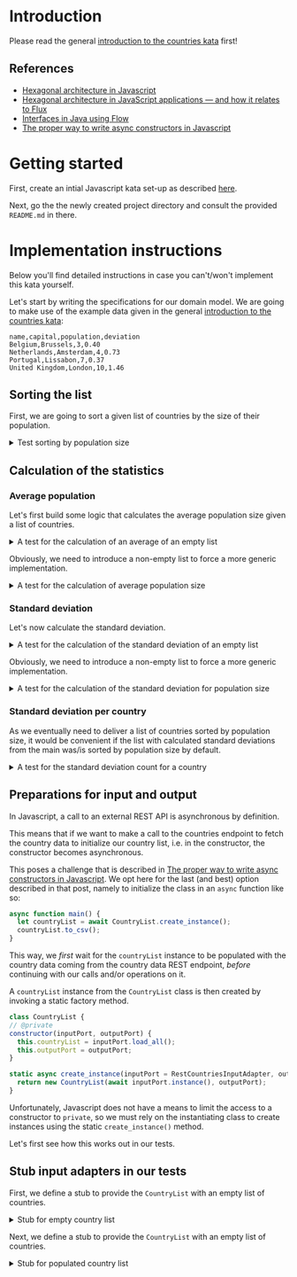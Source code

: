 # Introduction

Please read the general [introduction to the countries kata](../README.md) first!

## References

- [Hexagonal architecture in Javascript](https://picostitch.com/tidbits/2021/02/hexagonal-architecture-in-javascript/)
- [Hexagonal architecture in JavaScript applications — and how it relates to Flux](https://medium.com/@Killavus/hexagonal-architecture-in-javascript-applications-and-how-it-relates-to-flux-349616d1268d#.ik8250i7s)
- [Interfaces in Java using Flow](https://flow.org/en/docs/types/interfaces)
- [The proper way to write async constructors in Javascript](https://dev.to/somedood/the-proper-way-to-write-async-constructors-in-javascript-1o8c)

# Getting started

First, create an intial Javascript kata set-up as described [here](https://github.com/zhendrikse/tdd/tree/master/cookiecutter).

Next, go the the newly created project directory and consult
the provided ``README.md`` in there.

# Implementation instructions

Below you'll find detailed instructions in case you can't/won't implement
this kata yourself.

Let's start by writing the specifications for our domain model.
We are going to make use of the example data given in 
the general [introduction to the countries kata](../README.md):

```
name,capital,population,deviation
Belgium,Brussels,3,0.40
Netherlands,Amsterdam,4,0.73
Portugal,Lissabon,7,0.37
United Kingdom,London,10,1.46 
```

## Sorting the list

First, we are going to sort a given list of countries by the size of their population.

<details>
  <summary>Test sorting by population size</summary>

```javascript
describe('A list without countries (empty list)', function () {
  it('should sort the empty list', function () {
    var countryList = new CountryList();
    expect(countryList.sorted_by_population()).toEqual([]);
  });
```

To make this test pass, we define a `CountryList` class with
the required method:

```javascript
class CountryList {
  constructor(countryList = []) {
    this.countryList = countryList;
  }

  sorted_by_population() {
    return this.countryList;
  }
```

Next, it should sort a non-empty list

```javascript
const NETHERLANDS = new Country("Netherlands", "Amsterdam", 4)
const PORTUGAL = new Country("Portugal", "Lissabon", 7)
const BELGIUM = new Country("Belgium", "Brussels", 3)
const UNITED_KINGDOM = new Country("United Kingdom", "London", 10)

const COUNTRY_LIST_FOR_TESTING = [NETHERLANDS, PORTUGAL, BELGIUM, UNITED_KINGDOM]

describe('A list with countries', function () {
  it('should sort the countries by population size', function () {
    var countryList = new CountryList(COUNTRY_LIST_FOR_TESTING);
    expect(countryList.sorted_by_population()[0]).toEqual(BELGIUM);
    expect(countryList.sorted_by_population()[1]).toEqual(NETHERLANDS);
    expect(countryList.sorted_by_population()[2]).toEqual(PORTUGAL);
    expect(countryList.sorted_by_population()[3]).toEqual(UNITED_KINGDOM);
  });
```

This forces us to define a `Country` and a `CountryList` class:

<details>
  <summary>Code to make the test pass</summary>

```javascript
class Country {
    constructor(name, capital, population) {
        this.name = name;
        this.capital = capital;
        this.population = population;
    }
}

module.exports = {
    Country: Country
}
```

```javascript
class CountryList {
  constructor(countryList = []) {
    this.countryList = countryList;
  }

  sorted_by_population() {
    return this.countryList.sort(function(country1, country2) {return country1.population - country2.population});
  }
```

which can be refactored to

```javascript
class CountryList {
  constructor(countryList = []) {
    this.countryList = countryList;
  }

  compare(country1, country2) {
    return country1.population - country2.population
  }

  sorted_by_population() {
    return this.countryList.sort(this.compare);
  }
```
</details>

</details>

## Calculation of the statistics

### Average population

Let's first build some logic that calculates the average population
size given a list of countries.

<details>
  <summary>A test for the calculation of an average of an empty list</summary>

```javascript
describe('A list without countries (empty list)', function () {
  let countryList;

  beforeEach(function() {
    countryList = new CountryList();
  });

  // ...

  it('calculates the average population', function() {
    expect(countryList.average_population()).toEqual(0);
  });
```

We can easily make this test pass

<details>
  <summary>Implementation</summary>

```javascript
  average_population() {
    return 0;
  }
```
</details>
</details>

Obviously, we need to introduce a non-empty list to force a more generic
implementation.

<details>
  <summary>A test for the calculation of average population size</summary>

```javascript
describe('A list with countries', function () {
  let countryList;

  beforeEach(function() {
    countryList = new CountryList(COUNTRY_LIST_FOR_TESTING);
  });
  
  // ...

  it('calculates the average population', function() {
    expect(countryList.average_population()).toEqual(6);
  });  
```

<details>
  <summary>Implementation</summary>

```javascript
  average_population() {
    if (!this.countryList.length)
      return 0;

    var totalPopulation = this.sumOf(this.countryList.map(country => country.population));
    return totalPopulation / this.countryList.length;
  }
```
</details>
</details>

### Standard deviation

Let's now calculate the standard deviation.

<details>
  <summary>A test for the calculation of the standard deviation of an empty list</summary>

  ```javascript
  it('calculates the standard deviation', function() {
    expect(countryList.standard_deviation()).toEqual(0);
  });
  ```

<details>
  <summary>Implementation</summary>

  ```python
  standard_deviation() {
    return 0;
  }
  ```
</details>
</details>

Obviously, we need to introduce a non-empty list to force a more generic
implementation.

<details>
  <summary>A test for the calculation of the standard deviation for population size</summary>

  ```javascript
  it('calculates the standard deviation', function() {
    expect(countryList.standard_deviation()).toBeCloseTo(2.7386, 4);
  });
  ```

This forces us to generalize to

<details>
  <summary>Implementation</summary>

  ```javascript
  standard_deviation() {
    if (!this.countryList.length)
      return 0;

    var average = this.average_population();
    var diviationsList = this.countryList.map(country => (country.population - average) * (country.population - average));
    return Math.sqrt(this.sumOf(diviationsList) / this.countryList.length)
  }
  ```
</details>
</details>

### Standard deviation per country

As we eventually need to deliver a list of countries sorted by population size,
it would be convenient if the list with calculated standard deviations from the
main was/is sorted by population size by default. 

<details>
  <summary>A test for the standard deviation count for a country</summary>

  ```javascript
  it('calculates the number of standard deviations for each country', () => {
    expect(countryList.standard_deviations_for(NETHERLANDS)).toEqual(0.73);
  });
  ```

<details>
  <summary>Implementation that makes the test pass</summary>

  ```javascript
  standard_deviations_for(country) {
    var standardDeviations = Math.abs(this.average_population() - country.population) / this.standard_deviation();
    return Math.round((standardDeviations + Number.EPSILON) * 100) / 100
  }
  ```
</details>
</details>

## Preparations for input and output

In Javascript, a call to an external REST API is asynchronous by definition.

This means that if we want to make a call to the countries endpoint to fetch
the country data to initialize our country list, i.e. in the constructor, 
the constructor becomes asynchronous.

This poses a challenge that is described in 
[The proper way to write async constructors in Javascript](https://dev.to/somedood/the-proper-way-to-write-async-constructors-in-javascript-1o8c). We opt here for the last (and best) option described in
that post, namely to initialize the class in an `async` function like so:

```javascript
async function main() {
  let countryList = await CountryList.create_instance();
  countryList.to_csv();
}
```

This way, we _first_ wait for the `countryList` instance to
be populated with the country data coming from the country data
REST endpoint, _before_ continuing with our calls and/or operations on it.

A `countryList` instance from the `CountryList` class is then
created by invoking a static factory method. 

```javascript
class CountryList {
// @private
constructor(inputPort, outputPort) {
  this.countryList = inputPort.load_all();
  this.outputPort = outputPort;
}

static async create_instance(inputPort = RestCountriesInputAdapter, outputPort = new CsvOutputAdapter()) {
  return new CountryList(await inputPort.instance(), outputPort);
}
```

Unfortunately, Javascript does not have a means to limit the
access to a constructor to `private`, so we must rely on the 
instantiating class to create instances using the static
`create_instance()` method.

Let's first see how this works out in our tests.

## Stub input adapters in our tests

First, we define a stub to provide the `CountryList` with 
an empty list of countries.

<details>
  <summary>Stub for empty country list</summary>

  ```javascript
  class EmptyCountriesInputAdapterStub {
    load_all() {
      return []; 
    }

    static async instance() {
      return new EmptyCountriesInputAdapterStub();
    }
  }
  ```

  This is then used for the set of tests that are based on an
  empty list:

  ```javascript
  describe('A list without countries (empty list)', () => {
    let countryList;

    beforeEach(async () => {
      countryList = await CountryList.create_instance(EmptyCountriesInputAdapterStub, new MockCountriesOutputAdapter());
    });

    it('should sort the empty list', () => {
      expect(countryList.sorted_by_population()).toEqual([]);
    });

    // ...
  ```
</details>


Next, we define a stub to provide the `CountryList` with 
an empty list of countries.

<details>
  <summary>Stub for populated country list</summary>

```javascript
const NETHERLANDS = new Country("Netherlands", "Amsterdam", 4)
const PORTUGAL = new Country("Portugal", "Lissabon", 7)
const BELGIUM = new Country("Belgium", "Brussels", 3)
const UNITED_KINGDOM = new Country("United Kingdom", "London", 10)

const COUNTRY_LIST_FOR_TESTING = [NETHERLANDS, PORTUGAL, BELGIUM, UNITED_KINGDOM]

class CountriesInputAdapterStub {
  load_all() {
    return COUNTRY_LIST_FOR_TESTING; 
  }

  static async instance() {
    return new CountriesInputAdapterStub();
  }
}
```

  This is then used for the set of tests that are based on an
  populated list:

  ```javascript
  describe('A list with countries', () => {
    let countryList;

    beforeEach(async () => {
      countryList = await CountryList.create_instance(CountriesInputAdapterStub, new MockCountriesOutputAdapter());
    });


    it('should sort the countries by population size', () => {
    // ...
  ```
</details>

